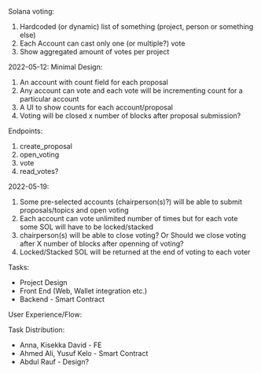 Solana voting:

1. Hardcoded (or dynamic) list of something (project, person or something else)
2. Each Account can cast only one (or multiple?) vote
3. Show aggregated amount of votes per project

2022-05-12: Minimal Design:
1) An account with count field for each proposal
2) Any account can vote and each vote will be incrementing count for a particular account
3) A UI to show counts for each account/proposal
4) Voting will be closed x number of blocks after proposal submission?

Endpoints:
1) create_proposal
2) open_voting
3) vote
4) read_votes?

2022-05-19:
1) Some pre-selected accounts (chairperson(s)?) will be able to submit proposals/topics and open voting
2) Each account can vote unlimited number of times but for each vote some SOL will have to be locked/stacked
3) chairperson(s) will be able to close voting? Or Should we close voting after X number of blocks after openning of voting?
4) Locked/Stacked SOL will be returned at the end of voting to each voter


Tasks:
* Project Design
* Front End (Web, Wallet integration etc.)
* Backend - Smart Contract

User Experience/Flow:



Task Distribution:
* Anna, Kisekka David - FE
* Ahmed Ali, Yusuf Kelo  - Smart Contract
* Abdul Rauf - Design?
